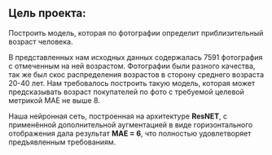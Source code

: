 ## **Цель проекта:**

Построить модель, которая по фотографии определит приблизительный возраст человека.

В представленных нам исходных данных содержалась 7591 фотография с отмеченным на ней возрастом. Фотографии были разного качества, так же был скос распределения возрастов в сторону среднего возраста 20-40 лет. Нам требовалось построить такую модель, которая может предсказывать возраст покупателей по фото с требуемой целевой метрикой MAE не выше 8.

Наша нейронная сеть, построенная на архитектуре **ResNET**, c применённой дополнительной аугментацией в виде горизонтального отображения дала результат **MAE = 6**, что полностью удовлетворяет предъявленным требованиям.
